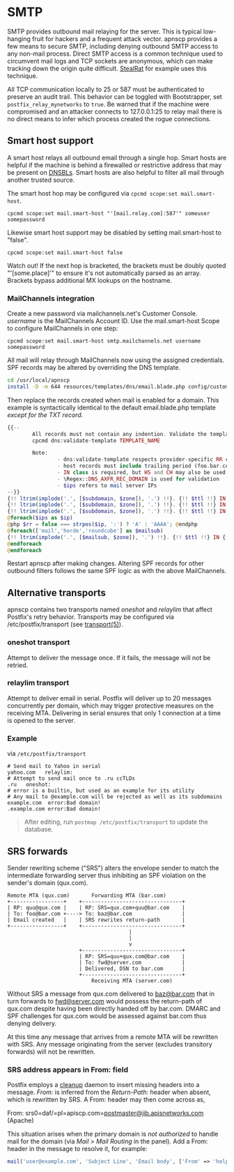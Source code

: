 # SMTP

SMTP provides outbound mail relaying for the server. This is typical low-hanging fruit for hackers and a frequent attack vector. apnscp provides a few means to secure SMTP, including denying outbound SMTP access to any non-mail process. Direct SMTP access is a common technique used to circumvent mail logs and TCP sockets are anonymous, which can make tracking down the origin quite difficult. [StealRat](https://www.abuseat.org/cmsvuln.html) for example uses this technique.

All TCP communication locally to 25 or 587 must be authenticated to preserve an audit trail. This behavior can be toggled with Bootstrapper, set `postfix_relay_mynetworks` to `true`. Be warned that if the machine were compromised and an attacker connects to 127.0.0.1:25 to relay mail there is no direct means to infer which process created the rogue connections.

## Smart host support

A smart host relays all outbound email through a single hop. Smart hosts are helpful if the machine is behind a firewalled or restrictive address that may be present on [DNSBLs](https://en.wikipedia.org/wiki/DNSBL). Smart hosts are also helpful to filter all mail through another trusted source.

The smart host hop may be configured via `cpcmd scope:set mail.smart-host`.

`cpcmd scope:set mail.smart-host "'[mail.relay.com]:587'" someuser somepassword`

Likewise smart host support may be disabled by setting mail.smart-host to "false".

`cpcmd scope:set mail.smart-host false`

Watch out! If the next hop is bracketed, the brackets must be doubly quoted "'[some.place]'" to ensure it's not automatically parsed as an array. Brackets bypass additional MX lookups on the hostname.

### MailChannels integration

Create a new password via mailchannels.net's Customer Console. *username* is the MailChannels Account ID. Use the mail.smart-host Scope to configure MailChannels in one step:

`cpcmd scope:set mail.smart-host smtp.mailchannels.net username somepassword`

All mail will relay through MailChannels now using the assigned credentials. SPF records may be altered by overriding the DNS template.

```bash
cd /usr/local/apnscp
install -D -m 644 resources/templates/dns/email.blade.php config/custom/resources/templates/dns/email.blade.php
```

Then replace the records created when mail is enabled for a domain. This example is syntactically identical to the default email.blade.php template *except for the TXT record*.

```php
{{--
        All records must not contain any indention. Validate the template with:
        cpcmd dns:validate-template TEMPLATE_NAME

        Note:
                - dns:validate-template respects provider-specific RR capabilities.
                - host records must include trailing period (foo.bar.com.)
                - IN class is required, but HS and CH may also be used
                - \Regex::DNS_AXFR_REC_DOMAIN is used for validation
                - $ips refers to mail server IPs
--}}
{!! ltrim(implode('.', [$subdomain, $zone]), '.') !!}. {!! $ttl !!} IN MX 10 mail.{{ $zone }}.
{!! ltrim(implode('.', [$subdomain, $zone]), '.') !!}. {!! $ttl !!} IN MX 20 mail.{{ $zone }}.
{!! ltrim(implode('.', [$subdomain, $zone]), '.') !!}. {!! $ttl !!} IN TXT "v=spf1 a mx include:relay.mailchannels.net ?all"
@foreach($ips as $ip)
@php $rr = false === strpos($ip, ':') ? 'A' : 'AAAA'; @endphp
@foreach(['mail','horde','roundcube'] as $mailsub)
{!! ltrim(implode('.', [$mailsub, $zone]), '.') !!}. {!! $ttl !!} IN {!! $rr !!} {!! $ip !!}
@endforeach
@endforeach

```

Restart apnscp after making changes. Altering SPF records for other outbound filters follows the same SPF logic as with the above MailChannels.

## Alternative transports

apnscp contains two transports named *oneshot* and *relaylim* that affect Postfix's retry behavior. Transports may be configured via /etc/postfix/transport (see [transport(5)](http://www.postfix.org/transport.5.html)).

### oneshot transport

Attempt to deliver the message once. If it fails, the message will not be retried.

### relaylim transport

Attempt to deliver email in serial. Postfix will deliver up to 20 messages concurrently per domain, which may trigger protective measures on the receiving MTA. Delivering in serial ensures that only 1 connection at a time is opened to the server.

### Example

via `/etc/postfix/transport`

```
# Send mail to Yahoo in serial
yahoo.com   relaylim:
# Attempt to send mail once to .ru ccTLDs
.ru   oneshot:
# error is a builtin, but used as an example for its utility
# Any mail to @example.com will be rejected as well as its subdomains
example.com  error:Bad domain!
.example.com error:Bad domain!
```

> After editing, run `postmap /etc/postfix/transport` to update the database.

## SRS forwards

Sender rewriting scheme ("SRS") alters the envelope sender to match the intermediate forwarding server thus inhibiting an SPF violation on the sender's domain (qux.com).

```
Remote MTA (qux.com)       Forwarding MTA (bar.com)
+-----------------+    +--------------------------------+
| RP: quu@qux.com |    | RP: SRS=qux.com+quu@bar.com    |
| To: foo@bar.com +----> To: baz@bar.com                |
| Email created   |    | SRS rewrites return-path       |
+-----------------+    +--------------------------------+
                                       |
                                       |
                                       v
                       +--------------------------------+
                       | RP: SRS=quu+qux.com@bar.com    |
                       | To: fwd@server.com             |
                       | Delivered, DSN to bar.com      |
                       +--------------------------------+
                           Receiving MTA (server.com)
```

Without SRS a message from qux.com delivered to baz@bar.com that in turn forwards to fwd@server.com would possess the return-path of qux.com despite having been directly handed off by bar.com. DMARC and SPF challenges for qux.com would be assessed against bar.com thus denying delivery.

At this time any message that arrives from a remote MTA will be rewritten with SRS. Any message originating from the server (excludes transitory forwards) will not be rewritten.

### SRS address appears in From: field

Postfix employs a [cleanup](http://www.postfix.org/cleanup.8.html) daemon to insert missing headers into a message. *From:* is inferred from the *Return-Path:* header when absent, which is rewritten by SRS. A From: header may then come across as,

 From: srs0=daf/=pl=apiscp.com=postmaster@jib.apisnetworks.com (Apache)

This situation arises when the primary domain is *not authorized* to handle mail for the domain (via *Mail* > *Mail Routing* in the panel). Add a From: header in the message to resolve it, for example:

```php
mail('user@example.com', 'Subject Line', 'Email body', ['From' => 'help@apiscp.com']);
```
